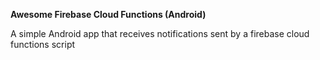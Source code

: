 **Awesome Firebase Cloud Functions (Android)**

A simple Android app that receives notifications sent by a firebase cloud functions script  